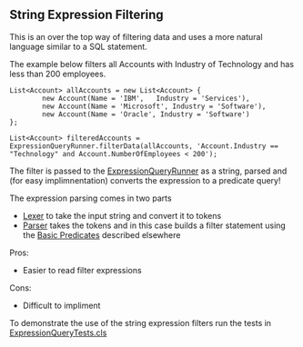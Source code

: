 String Expression Filtering
---------------------------

This is an over the top way of filtering data and uses a more natural language similar to a SQL statement.

The example below filters all Accounts with Industry of Technology and has less than 200 employees.

```Apex
List<Account> allAccounts = new List<Account> {
        new Account(Name = 'IBM', 	Industry = 'Services'),
        new Account(Name = 'Microsoft', Industry = 'Software'),
        new Account(Name = 'Oracle', Industry = 'Software')
};

List<Account> filteredAccounts = ExpressionQueryRunner.filterData(allAccounts, 'Account.Industry == "Technology" and Account.NumberOfEmployees < 200');
```

The filter is passed to the [ExpressionQueryRunner](../src/force-app/main/default/classes/expression/ExpressionQueryRunner.cls) as a string, parsed and (for easy implimnentation) converts the expression to a predicate query!

The expression parsing comes in two parts
- [Lexer](../src/force-app/main/default/classes/expression/lexer/Lexer.cls) to take the input string and convert it to tokens
- [Parser](../src/force-app/main/default/classes/expression/parser/ExpressionParser.cls) takes the tokens and in this case builds a filter statement using the [Basic Predicates](./basic-predicates.md) described elsewhere

Pros: 
- Easier to read filter expressions

Cons:
- Difficult to impliment

To demonstrate the use of the string expression filters run the tests in [ExpressionQueryTests.cls](../src/force-app/main/default/classes/expression/ExpressionQueryTests.cls)
